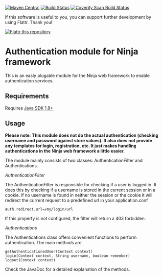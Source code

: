 [![Maven Central](https://maven-badges.herokuapp.com/maven-central/de.svenkubiak/ninja-authentication-module/badge.svg)](https://maven-badges.herokuapp.com/maven-central/de.svenkubiak/ninja-authentication-module)
[![Build Status](https://secure.travis-ci.org/svenkubiak/ninja-authentication.png?branch=master)](http://travis-ci.org/svenkubiak/ninja-authentication)
[![Coverity Scan Build Status](https://scan.coverity.com/projects/4076/badge.svg)](https://scan.coverity.com/projects/4076)

If this software is useful to you, you can support further development by using Flattr. Thank you!

[![Flattr this repository](http://api.flattr.com/button/flattr-badge-large.png)](https://flattr.com/submit/auto?user_id=svenkubiak&url=https://github.com/svenkubiak/ninja-authentication&title=ninja-authentication&language=en&tags=github&category=software)


Authentication module for Ninja framework
=====================
This is an easly plugable module for the Ninja web framework to enable authentication services.

Requirements
------------------

Requires [Java SDK 1.8+][1]

Usage
-----

**Please note: This module does not do the actual authentication (checking username and password against store values). It also does not provide any templates for login, registration, etc. It just makes handling authentications in the Ninja web framework a little easier.**

The module mainly consists of two classes: AuthenticationFilter and Authentications.

*AuthenticationFilter*

The AuthenticationFilter is responsible for checking if a user is logged in. It does this by checking if a username is stored in the current session or in a cookie. If no username is found in neither the session or the cookie it will redirect the current request to a predefined url in your application.conf

	auth.redirect.url=/my/login/url
	
If this property is not configured, the filter will return a 403 forbidden.

*Authentications*

The Authentications class offers convenient functions to perform authentication. The main methods are

	getAuthenticationedUser(Context context)
	login(Context context, String username, boolean remember)
	logout(Context context)

Check the JavaDoc for a detailed explanation of the methods.


[1]: http://www.oracle.com/technetwork/java/javase/downloads/index.html